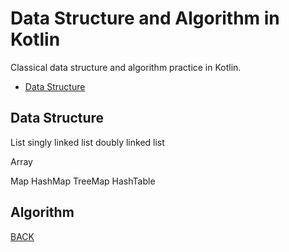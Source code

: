 # Data Structure and Algorithm in Kotlin

Classical data structure and algorithm practice in Kotlin.

- [Data Structure](#Data-Structure)
    
## Data Structure

List
    singly linked list
    doubly linked list

Array

Map
    HashMap
    TreeMap
    HashTable

## Algorithm
[BACK](#Data-Structure-and-Algorithm-in-Kotlin)
